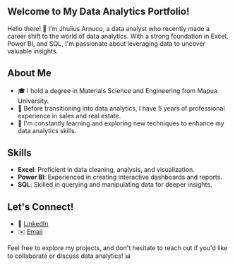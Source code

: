 ## Welcome to My Data Analytics Portfolio!

Hello there! 👋 I'm Jhulius Arnuco, a data analyst who recently made a career shift to the world of data analytics. With a strong foundation in Excel, Power BI, and SQL, I'm passionate about leveraging data to uncover valuable insights.

## About Me

- 🎓 I hold a degree in Materials Science and Engineering from Mapua University.
- 💼 Before transitioning into data analytics, I have 5 years of professional experience in sales and real estate.
- 🌱 I'm constantly learning and exploring new techniques to enhance my data analytics skills.

## Skills

- **Excel**: Proficient in data cleaning, analysis, and visualization.
- **Power BI**: Experienced in creating interactive dashboards and reports.
- **SQL**: Skilled in querying and manipulating data for deeper insights.

## Let's Connect!

- 🔗 [LinkedIn](https://www.linkedin.com/in/jhulius-arnuco-92039a293/)
- ✉️ [Email](jhuliusarnuco@gmail.com)

Feel free to explore my projects, and don't hesitate to reach out if you'd like to collaborate or discuss data analytics! 📊

<!--
**jhulius-arnuco/jhulius-arnuco** is a ✨ _special_ ✨ repository because its `README.md` (this file) appears on your GitHub profile.

Here are some ideas to get you started:

- 🔭 I’m currently working on ...
- 🌱 I’m currently learning ...
- 👯 I’m looking to collaborate on ...
- 🤔 I’m looking for help with ...
- 💬 Ask me about ...
- 📫 How to reach me: ...
- 😄 Pronouns: ...
- ⚡ Fun fact: ...
-->
